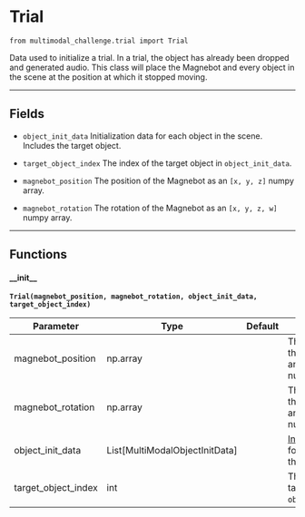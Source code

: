 # Trial

`from multimodal_challenge.trial import Trial`

Data used to initialize a trial. In a trial, the object has already been dropped and generated audio.
This class will place the Magnebot and every object in the scene at the position at which it stopped moving.

***

## Fields

- `object_init_data` Initialization data for each object in the scene. Includes the target object.

- `target_object_index` The index of the target object in `object_init_data`.

- `magnebot_position` The position of the Magnebot as an `[x, y, z]` numpy array.

- `magnebot_rotation` The rotation of the Magnebot as an `[x, y, z, w]` numpy array.

***

## Functions

#### \_\_init\_\_

**`Trial(magnebot_position, magnebot_rotation, object_init_data, target_object_index)`**

| Parameter | Type | Default | Description |
| --- | --- | --- | --- |
| magnebot_position |  np.array |  | The position of the Magnebot as an `[x, y, z]` numpy array. |
| magnebot_rotation |  np.array |  | The rotation of the Magnebot as an `[x, y, z, w]` numpy array. |
| object_init_data |  List[MultiModalObjectInitData] |  | [Initialization data](multimodal_object_init_data.md) for each object in the scene. |
| target_object_index |  int |  | The index of the target object in `object_init_data`. |

